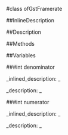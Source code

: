 #class ofGstFramerate


<!--
_visible: True_
_advanced: False_
_istemplated: False_
_extends: _
-->

##InlineDescription






##Description





##Methods



##Variables



###int denominator

<!--
_name: denominator_
_type: int_
_access: public_
_version_started: 0.9.0_
_version_deprecated: _
_summary: _
_visible: True_
_constant: False_
_advanced: False_
-->

_inlined_description: _







_description: _







<!----------------------------------------------------------------------------->

###int numerator

<!--
_name: numerator_
_type: int_
_access: public_
_version_started: 0.9.0_
_version_deprecated: _
_summary: _
_visible: True_
_constant: False_
_advanced: False_
-->

_inlined_description: _







_description: _







<!----------------------------------------------------------------------------->

